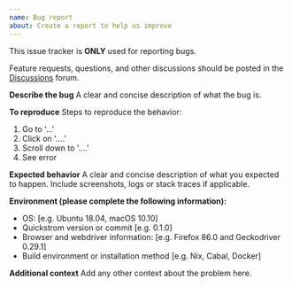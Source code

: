 ```yaml
---
name: Bug report
about: Create a report to help us improve
---
```


This issue tracker is **ONLY** used for reporting bugs. 

Feature requests, questions, and other discussions should be posted in the
[Discussions](https://github.com/quickstrom/quickstrom/discussions) forum.

**Describe the bug**
A clear and concise description of what the bug is.

**To reproduce**
Steps to reproduce the behavior:
1. Go to '...'
2. Click on '....'
3. Scroll down to '....'
4. See error

**Expected behavior**
A clear and concise description of what you expected to happen. Include
screenshots, logs or stack traces if applicable.

**Environment (please complete the following information):**
 - OS: [e.g. Ubuntu 18.04, macOS 10.10]
 - Quickstrom version or commit [e.g. 0.1.0]
 - Browser and webdriver information: [e.g. Firefox 86.0 and Geckodriver 0.29.1]
 - Build environment or installation method [e.g. Nix, Cabal, Docker]

**Additional context**
Add any other context about the problem here.
